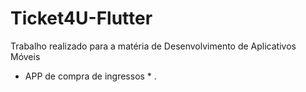 # Ticket4U-Flutter
Trabalho realizado para a matéria de Desenvolvimento de Aplicativos Móveis
* APP de compra de ingressos *
 . 
